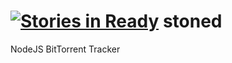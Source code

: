 [![Stories in Ready](https://badge.waffle.io/robinduckett/stoned.png?label=ready)](https://waffle.io/robinduckett/stoned)
stoned
======

NodeJS BitTorrent Tracker
